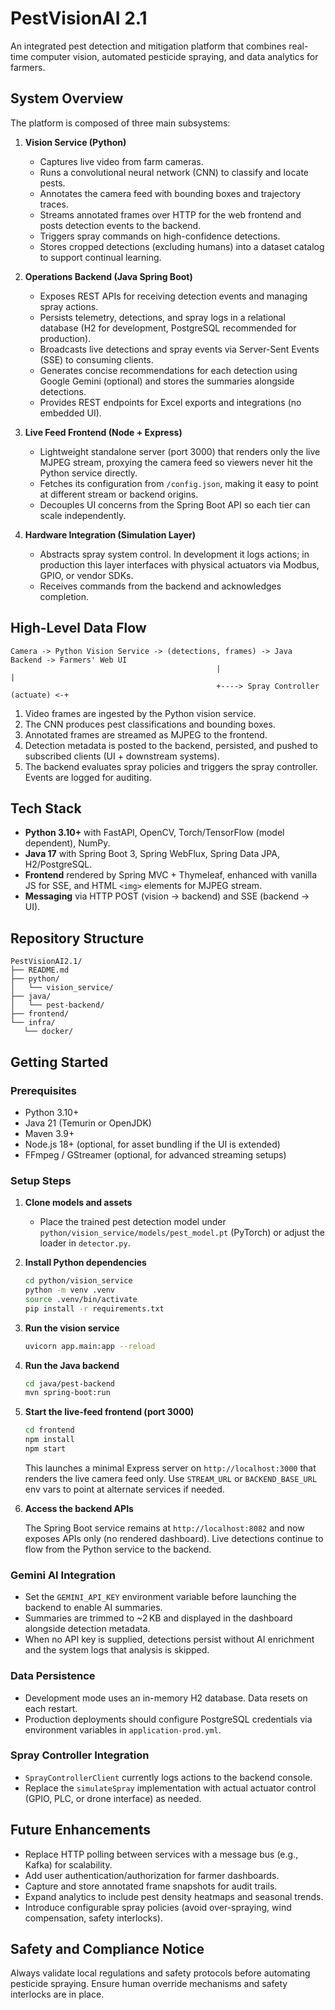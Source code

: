 # PestVisionAI 2.1

An integrated pest detection and mitigation platform that combines real-time computer vision, automated pesticide spraying, and data analytics for farmers.

## System Overview

The platform is composed of three main subsystems:

1. **Vision Service (Python)**

   - Captures live video from farm cameras.
   - Runs a convolutional neural network (CNN) to classify and locate pests.
   - Annotates the camera feed with bounding boxes and trajectory traces.
   - Streams annotated frames over HTTP for the web frontend and posts detection events to the backend.
   - Triggers spray commands on high-confidence detections.
   - Stores cropped detections (excluding humans) into a dataset catalog to support continual learning.

2. **Operations Backend (Java Spring Boot)**

   - Exposes REST APIs for receiving detection events and managing spray actions.
   - Persists telemetry, detections, and spray logs in a relational database (H2 for development, PostgreSQL recommended for production).
   - Broadcasts live detections and spray events via Server-Sent Events (SSE) to consuming clients.
   - Generates concise recommendations for each detection using Google Gemini (optional) and stores the summaries alongside detections.
   - Provides REST endpoints for Excel exports and integrations (no embedded UI).

3. **Live Feed Frontend (Node + Express)**

   - Lightweight standalone server (port 3000) that renders only the live MJPEG stream, proxying the camera feed so viewers never hit the Python service directly.
   - Fetches its configuration from `/config.json`, making it easy to point at different stream or backend origins.
   - Decouples UI concerns from the Spring Boot API so each tier can scale independently.

4. **Hardware Integration (Simulation Layer)**
   - Abstracts spray system control. In development it logs actions; in production this layer interfaces with physical actuators via Modbus, GPIO, or vendor SDKs.
   - Receives commands from the backend and acknowledges completion.

## High-Level Data Flow

```text
Camera -> Python Vision Service -> (detections, frames) -> Java Backend -> Farmers' Web UI
                                              |                                   |
                                              +----> Spray Controller (actuate) <-+
```

1. Video frames are ingested by the Python vision service.
2. The CNN produces pest classifications and bounding boxes.
3. Annotated frames are streamed as MJPEG to the frontend.
4. Detection metadata is posted to the backend, persisted, and pushed to subscribed clients (UI + downstream systems).
5. The backend evaluates spray policies and triggers the spray controller. Events are logged for auditing.

## Tech Stack

- **Python 3.10+** with FastAPI, OpenCV, Torch/TensorFlow (model dependent), NumPy.
- **Java 17** with Spring Boot 3, Spring WebFlux, Spring Data JPA, H2/PostgreSQL.
- **Frontend** rendered by Spring MVC + Thymeleaf, enhanced with vanilla JS for SSE, and HTML `<img>` elements for MJPEG stream.
- **Messaging** via HTTP POST (vision -> backend) and SSE (backend -> UI).

## Repository Structure

```text
PestVisionAI2.1/
├── README.md
├── python/
│   └── vision_service/
├── java/
│   └── pest-backend/
├── frontend/
└── infra/
   └── docker/
```

## Getting Started

### Prerequisites

- Python 3.10+
- Java 21 (Temurin or OpenJDK)
- Maven 3.9+
- Node.js 18+ (optional, for asset bundling if the UI is extended)
- FFmpeg / GStreamer (optional, for advanced streaming setups)

### Setup Steps

1. **Clone models and assets**

   - Place the trained pest detection model under `python/vision_service/models/pest_model.pt` (PyTorch) or adjust the loader in `detector.py`.

2. **Install Python dependencies**

   ```bash
   cd python/vision_service
   python -m venv .venv
   source .venv/bin/activate
   pip install -r requirements.txt
   ```

3. **Run the vision service**

   ```bash
   uvicorn app.main:app --reload
   ```

4. **Run the Java backend**

   ```bash
   cd java/pest-backend
   mvn spring-boot:run
   ```

5. **Start the live-feed frontend (port 3000)**

   ```bash
   cd frontend
   npm install
   npm start
   ```

   This launches a minimal Express server on `http://localhost:3000` that renders the live camera feed only. Use `STREAM_URL` or `BACKEND_BASE_URL` env vars to point at alternate services if needed.

6. **Access the backend APIs**

   The Spring Boot service remains at `http://localhost:8082` and now exposes APIs only (no rendered dashboard). Live detections continue to flow from the Python service to the backend.

### Gemini AI Integration

- Set the `GEMINI_API_KEY` environment variable before launching the backend to enable AI summaries.
- Summaries are trimmed to ~2 KB and displayed in the dashboard alongside detection metadata.
- When no API key is supplied, detections persist without AI enrichment and the system logs that analysis is skipped.

### Data Persistence

- Development mode uses an in-memory H2 database. Data resets on each restart.
- Production deployments should configure PostgreSQL credentials via environment variables in `application-prod.yml`.

### Spray Controller Integration

- `SprayControllerClient` currently logs actions to the backend console.
- Replace the `simulateSpray` implementation with actual actuator control (GPIO, PLC, or drone interface) as needed.

## Future Enhancements

- Replace HTTP polling between services with a message bus (e.g., Kafka) for scalability.
- Add user authentication/authorization for farmer dashboards.
- Capture and store annotated frame snapshots for audit trails.
- Expand analytics to include pest density heatmaps and seasonal trends.
- Introduce configurable spray policies (avoid over-spraying, wind compensation, safety interlocks).

## Safety and Compliance Notice

Always validate local regulations and safety protocols before automating pesticide spraying. Ensure human override mechanisms and safety interlocks are in place.

